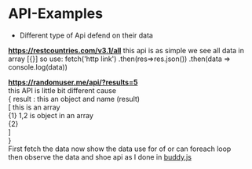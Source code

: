 # API-Examples

* Different type of Api defend on their data 

<b>https://restcountries.com/v3.1/all</b> this api is as simple we see all data in array 
  [{}]
so use:
       fetch('http link')
       .then(res=>res.json())
       .then(data => console.log(data))

<b>https://randomuser.me/api/?results=5</b> </br>
this API is little bit different cause </br>
{ result : this an object and name (result) </br>
   </t>  [ this is an array </br>
         {1} 1,2 is object in an array  </br>
         {2}</br>
     ]</br>
}</br>
First fetch the data now show the data use for of or can foreach loop  
then observe the data and shoe api as I done in 
   <a href="https://github.com/RabiulMannanSajed/API-Examples/blob/main/js/buddy.js">buddy.js</a>